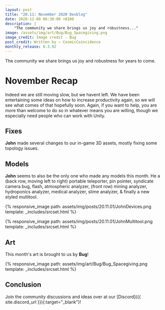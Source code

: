 ```yaml
---
layout: post
title: "20.11: November 2020 Devblog"
date: 2020-12-08 06:30:00 +0100
description: |
    "The community we share brings us joy and robustness..."
image: /assets/img/art/Bug/Bug_Spacegiving.png
image_credit: Image credit - Bug
post_credit: Written by – CosmicCoincidence
monthly_release: 0.3.92
---
```


The community we share brings us joy and robustness for years to come.

# November Recap

Indeed we are still moving slow, but we havent left. We have been entertaining some ideas on how to increase productivity again, so we will see what comes of that hopefully soon. Again, if you want to help, you are more than welcome to do so in whatever means you are willing, though we especially need people who can work with Unity.

## Fixes

**John** made several changes to our in-game 3D assets, mostly fixing some topology issues.

## Models

**John** seems to also be the only one who made any models this month. He a (back row, moving left to right) portable teleporter, pin pointer, syndicate camera bug, flash, atmospheric analyzer, (front row) mining analyzer, hydroponics analyzer, medical analyzer, slime analyzer, & finally a new styled multitool.

{% responsive_image path: assets/img/posts/20.11.01/JohnDevices.png template: _includes/srcset.html %}

{% responsive_image path: assets/img/posts/20.11.01/JohnMultitool.png template: _includes/srcset.html %}

## Art

This month's art is brought to us by **Bug**!

{% responsive_image path: assets/img/art/Bug/Bug_Spacegiving.png template: _includes/srcset.html %}

## Conclusion

Join the community discussions and ideas over at our [Discord]({{ site.discord_url }}){:target="_blank"}!